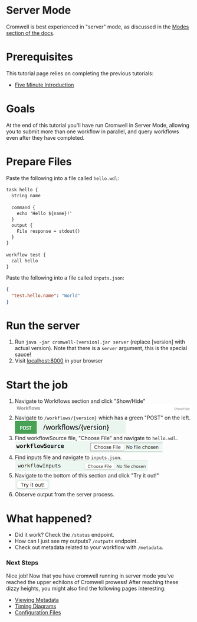 # Server Mode

Cromwell is best experienced in "server" mode, as discussed in the [Modes section of the docs](../Modes).

# Prerequisites

This tutorial page relies on completing the previous tutorials:

* [Five Minute Introduction](FiveMinuteIntro.md)

# Goals

At the end of this tutorial you'll have run Cromwell in Server Mode, allowing you to submit more than one workflow in parallel, and query workflows even after they have completed.

# Prepare Files

Paste the following into  a file called `hello.wdl`:
```wdl
task hello {
  String name

  command {
    echo 'Hello ${name}!'
  }
  output {
    File response = stdout()
  }
}

workflow test {
  call hello
}
```

Paste the following into a file called `inputs.json`:
```json
{
  "test.hello.name": "World"
}
```

# Run the server

1. Run `java -jar cromwell-[version].jar server` (replace [version] with actual version).  Note that there is a `server` argument, this is the special sauce!
2. Visit <a href="http://localhost:8000">localhost:8000</a> in your browser

# Start the job

1. Navigate to Workflows section and click "Show/Hide"  
![](workflows.png)
2. Navigate to `/workflows/{version}` which has a green "POST" on the left.  
![](submit.png)
3. Find workflowSource file, "Choose File" and navigate to `hello.wdl`.  
![](workflowSource.png)  
4. Find inputs file and navigate to `inputs.json`.  
![](inputs.png)  
5. Navigate to the bottom of this section and click "Try it out!"  
![](try.png)
6. Observe output from the server process.

# What happened?

* Did it work?  Check the `/status` endpoint.
* How can I just see my outputs? `/outputs` endpoint.
* Check out metadata related to your workflow with `/metadata`.

### Next Steps

Nice job! Now that you have cromwell running in server mode you've reached the upper echilons of Cromwell prowess! After reaching these dizzy heights, you might also find the following pages interesting:

* [Viewing Metadata](MetadataEndpoint)
* [Timing Diagrams](TimingDiagrams)
* [Configuration Files](ConfigurationFiles)
